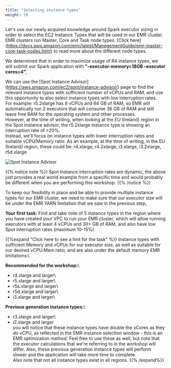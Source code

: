 ```yaml
---
title: "Selecting instance types"
weight: 50
---
```


Let's use our newly acquired knowledge around Spark executor sizing in order to select the EC2 Instance Types that will be used in our EMR cluster.\
EMR clusters run Master, Core and Task node types. [Click here] (https://docs.aws.amazon.com/emr/latest/ManagementGuide/emr-master-core-task-nodes.html) to read more about the different node types.

We determined that in order to maximize usage of R4 instance types, we will submit our Spark application with **"–executor-memory=18GB –executor cores=4"**, 

We can use the [Spot Instance Advisor] (https://aws.amazon.com/ec2/spot/instance-advisor/) page to find the relevant instance types with sufficient number of vCPUs and RAM, and use this opportunity to also select instance types with low interruption rates. \
For example: r5.2xlarge has 8 vCPUs and 64 GB of RAM, so EMR will automatically run 2 executors that will consume 36 GB of RAM and still leave free RAM for the operating system and other processes.\
However, at the time of writing, when looking at the EU (Ireland) region in the Spot Instance advisor, the r5.2xlarge instance type is showing an interruption rate of >20%.\
Instead, we'll focus on instance types with lower interruption rates and suitable vCPU/Memory ratio. As an example, at the time of writing, in the EU (Ireland) region, these could be: r4.xlarge, r4.2xlarge, i3.xlarge, i3.2xlarge, r5d.xlarge

![Spot Instance Advisor](/images/running-emr-spark-apps-on-spot/spotinstanceadvisor1.png)

{{% notice note %}}
Spot Instance interruption rates are dynamic, the above just provides a real world example from a specific time and would probably be different when you are performing this workshop.
{{% /notice %}}

To keep our flexibility in place and be able to provide multiple instance types for our EMR cluster, we need to make sure that our executor size will be under the EMR YARN limitation that we saw in the previous step, 

**Your first task**: Find and take note of 5 instance types in the region where you have created your VPC to run your EMR cluster, which will allow running executors with at least 4 vCPUs and 30+ GB of RAM, and also have low Spot interruption rates (maximum 10-15%).

{{%expand "Click here to see a hint for the task" %}}
Instance types with sufficient Memory and vCPUs for our executor size, as well as suitable for our desired vCPU:Mem ratio, and are also under the default memory EMR limitations:\

**Recommended for the workshop:**\
- r4.xlarge and larger\
- r5.xlarge and larger\
- r5a.xlarge and larger\
- r5d.xlarge and larger\
- i3.xlarge and larger\

**Previous generation instance types:**\
- r3.xlarge and larger\
- i2.xlarge and larger\
you will notice that these instance types have double the vCores as they do vCPU, as reflected in the EMR instance selection window - this is an EMR optimization method. Feel free to use these as well, but note that the executor calculations that we're referring to in the workshop will differ. Also, these previous generation instance types will perform slower and the application will take more time to complete.\
Also note that not all instance types exist in all regions.
{{% /expand%}}

